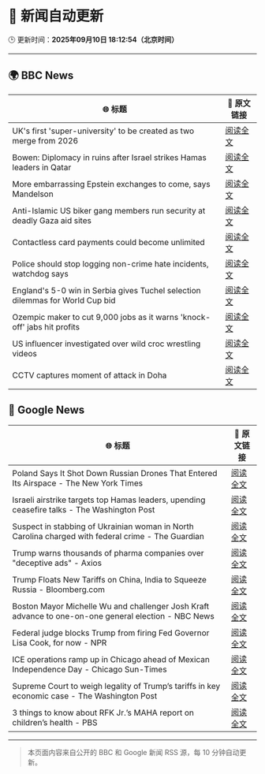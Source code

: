 # 🧠 新闻自动更新

🕒 更新时间：**2025年09月10日 18:12:54（北京时间）**

---

## 🌍 BBC News

| 🌐 标题 | 🔗 原文链接 |
|--------|-------------|
| UK's first 'super-university' to be created as two merge from 2026 | [阅读全文](https://www.bbc.com/news/articles/cy85905dj2wo?at_medium=RSS&at_campaign=rss) |
| Bowen: Diplomacy in ruins after Israel strikes Hamas leaders in Qatar | [阅读全文](https://www.bbc.com/news/articles/cm2zepgp5neo?at_medium=RSS&at_campaign=rss) |
| More embarrassing Epstein exchanges to come, says Mandelson | [阅读全文](https://www.bbc.com/news/articles/c5yevwvvneyo?at_medium=RSS&at_campaign=rss) |
| Anti-Islamic US biker gang members run security at deadly Gaza aid sites | [阅读全文](https://www.bbc.com/news/articles/cm2zy4l8jgeo?at_medium=RSS&at_campaign=rss) |
| Contactless card payments could become unlimited | [阅读全文](https://www.bbc.com/news/articles/czjv7jy2r9vo?at_medium=RSS&at_campaign=rss) |
| Police should stop logging non-crime hate incidents, watchdog says | [阅读全文](https://www.bbc.com/news/articles/c0kn54vj55xo?at_medium=RSS&at_campaign=rss) |
| England's 5-0 win in Serbia gives Tuchel selection dilemmas for World Cup bid | [阅读全文](https://www.bbc.com/sport/football/articles/ckg3ne08kk7o?at_medium=RSS&at_campaign=rss) |
| Ozempic maker to cut 9,000 jobs as it warns 'knock-off' jabs hit profits | [阅读全文](https://www.bbc.com/news/articles/c8d79pez6g2o?at_medium=RSS&at_campaign=rss) |
| US influencer investigated over wild croc wrestling videos | [阅读全文](https://www.bbc.com/news/articles/cn953l9e3gjo?at_medium=RSS&at_campaign=rss) |
| CCTV captures moment of attack in Doha | [阅读全文](https://www.bbc.com/news/videos/c1dq39204wro?at_medium=RSS&at_campaign=rss) |

## 📰 Google News

| 🌐 标题 | 🔗 原文链接 |
|--------|-------------|
| Poland Says It Shot Down Russian Drones That Entered Its Airspace - The New York Times | [阅读全文](https://news.google.com/rss/articles/CBMikgFBVV95cUxQTUpMWVJfeXJRV2h2eFNnU1pnb0p2SXNLdVpqSVZYSG1BUHFvWGpFNEVLMWRLd05QM3RhVDFmUVM5N3ltSmZ2OUw3YjhXMEpCbnoxSXJIVmg5RUZYUENDV1VHN2JsUmt0eUtoN1Y2UWpNeW5hdVlFdk5hTjZFZVM4bzBFZkRhNUFvbUdqZWNudmM2Zw?oc=5) |
| Israeli airstrike targets top Hamas leaders, upending ceasefire talks - The Washington Post | [阅读全文](https://news.google.com/rss/articles/CBMigwFBVV95cUxPeDlrbHR4Y0JyejdBd3RqSDNaOHRKdlNyZjNEcWRhQ0RIdjdBamVrMGo4WFZjWXBsU2JsUEdhTHJpbU51WDlHZ0hvbnpzZnJfcXNtTkFadDRCMG1Wdm1OSmFtcWZheS1CU3N4YjlKQ3NkSWtYSm1HX3loWkxkeFZXTnFJRQ?oc=5) |
| Suspect in stabbing of Ukrainian woman in North Carolina charged with federal crime - The Guardian | [阅读全文](https://news.google.com/rss/articles/CBMijgFBVV95cUxQbnhLaGRvSkZGRFBQVlJzVFJLV0xYazhHUFJDdEdrR3hyRjM4SFozV244VTVFcWN5VzltSFMzb3dFOG5xX3JWOW5wZnh1SU5uakV5NGE0Q2xEWGRvVzFyd19wTFV0VmlTOW44X1VTVHI4akVQVnZFQi0tdDB6OUsyNzFNTTJ2MFhMQUM0ZEln?oc=5) |
| Trump warns thousands of pharma companies over "deceptive ads" - Axios | [阅读全文](https://news.google.com/rss/articles/CBMie0FVX3lxTE1vZ213YWswbVdPN1RnYU83bGdna0lCVGJzUEhOTXBVTEJzZnpEZTRtWjQ2azNhT0JKcEVLZGdUZVgtNHQtYVRUV3FndTVBc3phZVVQanlKNHN6VVBBaWNZTmRuQjBQaUdIckd2MXBVZTlidHhsaWxFX0g0dw?oc=5) |
| Trump Floats New Tariffs on China, India to Squeeze Russia - Bloomberg.com | [阅读全文](https://news.google.com/rss/articles/CBMiswFBVV95cUxPYkNKeHFoUENXenRYY2JhSUs4RFlzSjU3YV9CZE84Mm9lNGVwTFd1UVQxQ1pyUW82dFViN1lhZWExaEx5SG1ZS1JpTl9SZEhsZUdRNi1sY2tWZEhnMzNRc1k2S05TMkE5YU02cEpGdnBYS2NZTGRSWU9wcFlQR3M2aDAyLWhIdzN1Y3ZZUWpGU0RlUDBkc0h1X054eVhMdU04VTcyazk4bVEtTjdGUXJjNVBPQQ?oc=5) |
| Boston Mayor Michelle Wu and challenger Josh Kraft advance to one-on-one general election - NBC News | [阅读全文](https://news.google.com/rss/articles/CBMiwgFBVV95cUxPVXc5M1pMWTE1dEw5Qm43dHIxaWc5cUQ4M01nOFhtbWZEVWxlS3c4T3hfZzgwRkREMGtxVFRuWWFDRTF5QVZBa3Vud04tZlBwMWtVMXFDVEhwYlZEMXl3OEEzTXBsZml0LWh2RXlzLUdXVk5OLVAzdDlMd2lYODdvMjhrbzJ3WFF3RGtILVZlMVhpLUN2UUVsZnQ4S3FqOTV2SUZ2a2FVcVVldDU3aWxXTW4tVHZpU1c5NkMxVERfNk52Z9IBVkFVX3lxTE1mdFlsOFFkZUNRU2Z4bC0wX25vcmtnU1hyNnVma1dRbVBuQmhCMmJaYmU2b2RRNlRXcnNycVNTaHNGMTVzOUFic25PTFRUOG9TbUVBeUdB?oc=5) |
| Federal judge blocks Trump from firing Fed Governor Lisa Cook, for now - NPR | [阅读全文](https://news.google.com/rss/articles/CBMipgFBVV95cUxQUVZHMnUyYVh5NU9feDM0SkxUNTB6YUV3RWNXUEVOZUVvaHFlelppZmFaVjEtc0NpdkliYXgwUmZJYjFBS0R1ZGxJVElEa1dUUi1LLXFlVVh4UGZLSDRneTRndW9LUTB6dUZVN1J6N05JQ0RXc0w4alo2WWZKZEpUd1VVUHJXSnRhLXlCU2NhRUYzSzl5V3VaWVJwZjZaRWpfMUd4Q2pB?oc=5) |
| ICE operations ramp up in Chicago ahead of Mexican Independence Day - Chicago Sun-Times | [阅读全文](https://news.google.com/rss/articles/CBMikgFBVV95cUxNeVpjM3ZDaS1faUptY25nZm9aUUhCM1Y2aFpMQlVIaDJYR1JlRk5uTG93dGZEbnpsZmlySjdSNjE5bWkwV3pVMTBLXzJFUmR4WEMyQWhFTFN5cWpNMVRkeDdWMmxVZ08wVno0ZEVSQkRNZlBGVXFJdXM4VEoza1VWeDA1V2VqelpTeWpqUjFVampKdw?oc=5) |
| Supreme Court to weigh legality of Trump’s tariffs in key economic case - The Washington Post | [阅读全文](https://news.google.com/rss/articles/CBMinAFBVV95cUxNSTd1VTNnaGZhekxyaFpaUW9sLWF0SDgyZFM4dFBzNmw4WWlhb0pvODVtT01sVVhfNnNUelNZZ2JoTHduZTB5ZHNrWVFEVEVDdmQxd3RkbDFkU0xOa1VHek1rSVA4MWtWMG0tYndJQlV3Um9NQkJwcnZRSHM0MWl2VHYxcDRkdm5kTEgtSDN5bzZpMWgzLWJZb3poV1E?oc=5) |
| 3 things to know about RFK Jr.’s MAHA report on children’s health - PBS | [阅读全文](https://news.google.com/rss/articles/CBMioAFBVV95cUxONVVUUzMzVGQxY29laHlTMkxfc3JJdG00SlVXSDdrVG45d1NCaHdWeFEzVGNRbEFXcHk3Y1dETHRjaVVjVzdxSFVtTmw5UmsxcnU0OUIzd0NxeUt2NXd0TU1oSEVIT0IxQ2tBRnJfVFRuQmhnMzd4bGw2MkxsWUFmb1Aydk5BU2VaeFF1S0tfQUV4Q0puZW9iV1V4VVBXLTk00gGmAUFVX3lxTE9uLVZqUHl3OTRMRDNnOE5jcUkzQUlyRTZPQU5ESDRtV3VqMzRsX2lveDNIeUY3R0V6ZUt4UEpxazN3WThNeXFsRkdxT1c2Q1BfbWhXanVEdVNXSkFRNnVkY0pLMjJ1Sk9JQlRJdlNSa0NTNzBtdVg3RExueVF1UHNmREljZlltU3hLRXpWT0ZrMkJPTGZSc1AzcGJGb3k5NjdCQjY5dWc?oc=5) |

---
> 本页面内容来自公开的 BBC 和 Google 新闻 RSS 源，每 10 分钟自动更新。
